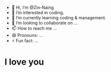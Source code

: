 - 👋 Hi, I’m @Zin-Naing
- 👀 I’m interested in coding.
- 🌱 I’m currently learning coding & management.
- 💞️ I’m looking to collaborate on ...
- 📫 How to reach me ...
- 😄 Pronouns: ...
- ⚡ Fun fact: ...

<!---
Zin-Naing/Zin-Naing is a ✨ special ✨ repository because its `README.md` (this file) appears on your GitHub profile.
You can click the Preview link to take a look at your changes.
--->
<html>
  <body>
    <h1>I love you</h1>
  </body>
</html>
